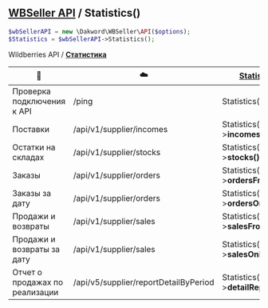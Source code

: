 ## [WBSeller API](/docs/API.md) / Statistics()

```php
$wbSellerAPI = new \Dakword\WBSeller\API($options);
$Statistics = $wbSellerAPI->Statistics();
```

Wildberries API / [**Статистика**](https://openapi.wb.ru/statistics/api/ru/)

| :speech_balloon: | :cloud: | [Statistics()](/src/API/Endpoint/Statistics.php) |
| ---------------- | ------- | ------------------------------------------------ |
| Проверка подключения к API     | /ping                                 | Statistics()->**ping()**           |
| Поставки                       | /api/v1/supplier/incomes              | Statistics()->**incomes()**        |
| Остатки на складах             | /api/v1/supplier/stocks               | Statistics()->**stocks()**         |
| Заказы                         | /api/v1/supplier/orders               | Statistics()->**ordersFromDate()** |
| Заказы за дату                 | /api/v1/supplier/orders               | Statistics()->**ordersOnDate()**   |
| Продажи и возвраты             | /api/v1/supplier/sales                | Statistics()->**salesFromDate()**  |
| Продажи и возвраты за дату     | /api/v1/supplier/sales                | Statistics()->**salesOnDate()**    |
| Отчет о продажах по реализации | /api/v5/supplier/reportDetailByPeriod | Statistics()->**detailReport()**   |
